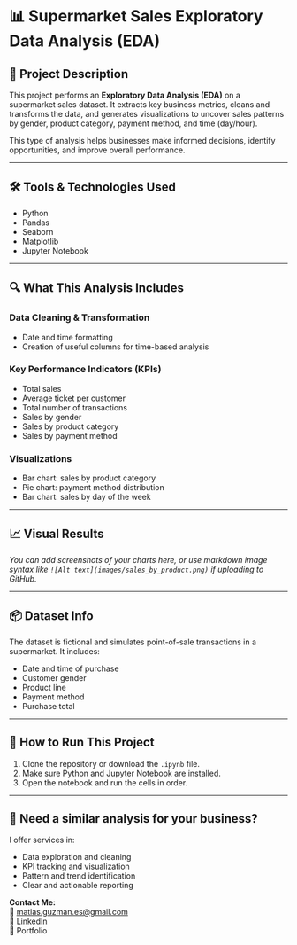 # 📊 Supermarket Sales Exploratory Data Analysis (EDA)

## 🧾 Project Description
This project performs an **Exploratory Data Analysis (EDA)** on a supermarket sales dataset. It extracts key business metrics, cleans and transforms the data, and generates visualizations to uncover sales patterns by gender, product category, payment method, and time (day/hour).

This type of analysis helps businesses make informed decisions, identify opportunities, and improve overall performance.

---

## 🛠️ Tools & Technologies Used
- Python  
- Pandas  
- Seaborn  
- Matplotlib  
- Jupyter Notebook  

---

## 🔍 What This Analysis Includes

### Data Cleaning & Transformation
- Date and time formatting  
- Creation of useful columns for time-based analysis  

### Key Performance Indicators (KPIs)
- Total sales  
- Average ticket per customer  
- Total number of transactions  
- Sales by gender  
- Sales by product category  
- Sales by payment method  

### Visualizations
- Bar chart: sales by product category  
- Pie chart: payment method distribution  
- Bar chart: sales by day of the week  

---

## 📈 Visual Results
*You can add screenshots of your charts here, or use markdown image syntax like `![Alt text](images/sales_by_product.png)` if uploading to GitHub.*

---

## 📦 Dataset Info
The dataset is fictional and simulates point-of-sale transactions in a supermarket. It includes:
- Date and time of purchase  
- Customer gender  
- Product line  
- Payment method  
- Purchase total  

---

## 📌 How to Run This Project
1. Clone the repository or download the `.ipynb` file.  
2. Make sure Python and Jupyter Notebook are installed.  
3. Open the notebook and run the cells in order.  

---

## 💼 Need a similar analysis for your business?
I offer services in:
- Data exploration and cleaning  
- KPI tracking and visualization  
- Pattern and trend identification  
- Clear and actionable reporting  

**Contact Me:**  
📧 matias.guzman.es@gmail.com  
💼 [LinkedIn](www.linkedin.com/in/matias-guzman-escobar-093506247)  
📂 Portfolio 
